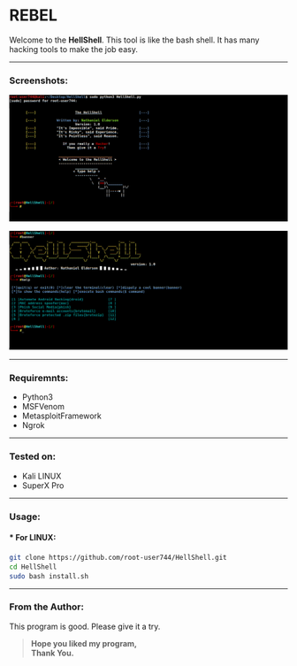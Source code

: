 # REBEL

Welcome to  the __HellShell__. This tool is like the bash shell. It has many hacking tools to make the job easy.

---

###  Screenshots:
![Screenshot1](Screenshots/ss1.png)

![Screenshot2](Screenshots/ss2.png)

___




###  Requiremnts:

 * Python3
 * MSFVenom
 * MetasploitFramework
 * Ngrok
 ---

###  Tested on:

 * Kali LINUX
 * SuperX Pro
---

###  Usage:

  #### * For LINUX:
  ```bash
  git clone https://github.com/root-user744/HellShell.git
  cd HellShell
  sudo bash install.sh
  ```
---

### From the Author:
 This program is good. Please give it a try.
 
 > __Hope you liked my program,<br>
 Thank You.__

